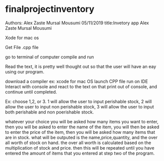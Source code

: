 # finalprojectinventory

Authors:
Alex Zaste
Mursal Mousumi
05/11/2019
title:Invetory app
Alex Zaste
Mursal Mousumi


Xode for mac os

Get File .cpp file

go to terminal of computer 
compile and run

Read the text, it is pretty well thought out so that the user will have an eay using our program.

download a compiler ex: xcode for mac OS
launch CPP file
run on IDE
Interact with console and react to the text on that print out of console, and continue until completed.

Ex: choose 1,2, or 3.  1 will allow the user to input perishable stock, 2 will allow the user to input non perishable stock, 3 
will allow the user to input both perishable and non poerishable stock.

whatever your choice you will be asked how many items you want to enter, then you will be asked to enter the name of the item, you will
then be asked to enter the price of the item, then you will be asked how many items that are in stock.
what will be outputed is the name,price,quantity, and the over all worth of stock on hand. the over all worth is calculated based on the multiplication
of stock and price.
then this will be repeated until you have entered the amount of items that you entered at step two of the program.
